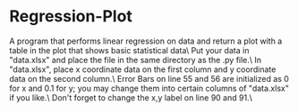 # Regression-Plot
A program that performs linear regression on data and return a plot with a table in the plot that shows basic statistical data\\
Put your data in "data.xlsx" and place the file in the same directory as the .py file.\\
In "data.xlsx", place x coordinate data on the first column and y coordinate data on the second column.\\
Error Bars on line 55 and 56 are initialized as 0 for x and 0.1 for y; you may change them into certain columns of "data.xlsx" if you like.\\
Don't forget to change the x,y label on line 90 and 91.\\

